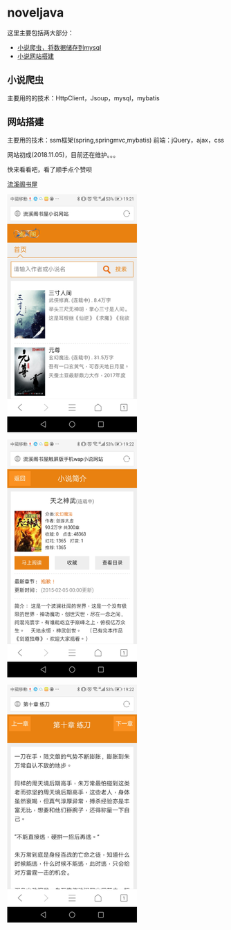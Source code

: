 # noveljava

这里主要包括两大部分：


 - [小说爬虫，将数据储存到mysql](novel)
 - [小说网站搭建](novelSpider)

## 小说爬虫
主要用的的技术：HttpClient，Jsoup，mysql，mybatis

## 网站搭建
主要用的技术：ssm框架(spring,springmvc,mybatis)
前端：jQuery，ajax，css

网站初成(2018.11.05)，目前还在维护。。。

快来看看吧，看了顺手点个赞呗

[流溪阁书屋](http://47.94.232.43/novel/index.html)

<img src="825590198436903452.jpg" height="550px" width="300"></img>

<img src="706003816042065895.jpg" height="550px" width="300"></img>

<img src="273224727165427248.jpg" height="550px" width="300"></img>




